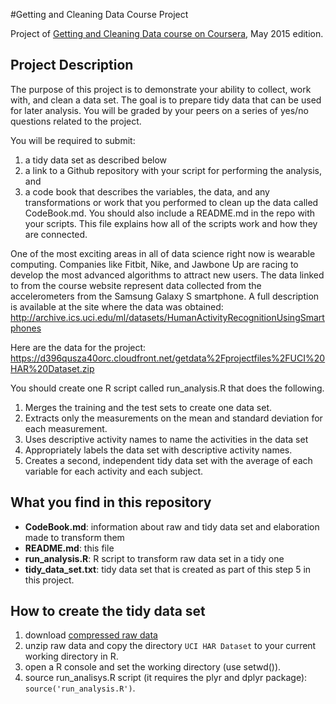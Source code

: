 #Getting and Cleaning Data Course Project

Project of [Getting and Cleaning Data course on Coursera](https://class.coursera.org/getdata-014/human_grading/view/courses/973501/assessments/3/submissions), May 2015 edition.

## Project Description
The purpose of this project is to demonstrate your ability to collect, work with, and clean a data set.
The goal is to prepare tidy data that can be used for later analysis. You will be graded by your peers
on a series of yes/no questions related to the project.

You will be required to submit:

1. a tidy data set as described below
2. a link to a Github repository with your script for performing the analysis, and
3. a code book that describes the variables, the data, and any transformations or
   work that you performed to clean up the data called CodeBook.md. You should also
   include a README.md in the repo with your scripts. This file explains how all
   of the scripts work and how they are connected. 

One of the most exciting areas in all of data science right now is wearable computing.
Companies like Fitbit, Nike, and Jawbone Up are racing to develop the most advanced
algorithms to attract new users. The data linked to from the course website represent
data collected from the accelerometers from the Samsung Galaxy S smartphone.
A full description is available at the site where the data was obtained:
http://archive.ics.uci.edu/ml/datasets/HumanActivityRecognitionUsingSmartphones

Here are the data for the project: https://d396qusza40orc.cloudfront.net/getdata%2Fprojectfiles%2FUCI%20HAR%20Dataset.zip

You should create one R script called run_analysis.R that does the following.

1. Merges the training and the test sets to create one data set.
2. Extracts only the measurements on the mean and standard deviation for each measurement. 
3. Uses descriptive activity names to name the activities in the data set
4. Appropriately labels the data set with descriptive activity names. 
5. Creates a second, independent tidy data set with the average of each variable for each activity and each subject. 

## What you find in this repository

* __CodeBook.md__: information about raw and tidy data set and elaboration made to
  transform them
* __README.md__: this file
* __run_analysis.R__: R script to transform raw data set in a tidy one
* __tidy_data_set.txt__: tidy data set that is created as part of this step 5 in this project.

## How to create the tidy data set

1. download [compressed raw data](https://d396qusza40orc.cloudfront.net/getdata%2Fprojectfiles%2FUCI%20HAR%20Dataset.zip)
2. unzip raw data and copy the directory `UCI HAR Dataset` to your current working directory in R.
3. open a R console and set the working directory (use setwd()).
4. source run_analisys.R script (it requires the plyr and dplyr package): `source('run_analysis.R')`.

